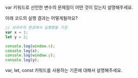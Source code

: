 var 키워드로 선언한 변수의 문제점이 어떤 것이 있는지 설명해주세요.

아래 코드의 실행 결과는 어떻게될까요?
```js
// 브라우저 환경에서 실행함을 가정
var x = 1;
let y = 2;

console.log(window.x);
console.log(x);
console.log(window.y);
console.log(y);
```

var, let, const 키워드를 사용하는 기준에 대해서 설명해주세요.